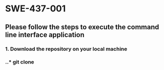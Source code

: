 # SWE-437-001
## Please follow the steps to execute the command line interface application 

### 1. Download the repository on your local machine
### ..* git clone

